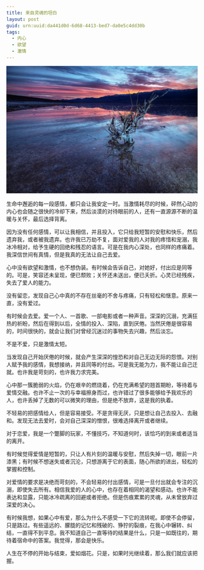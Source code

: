```yaml
---
title: 来自灵魂的坦白
layout: post
guid: urn:uuid:da441d0d-6d68-4413-bed7-da0e5c4dd30b
tags:
  - 内心
  - 欲望
  - 激情
---
```



[![](/media/files/2008/06/29/lhtb.png)](http://7vikpt.com1.z0.glb.clouddn.com/lhtb.png)

生命中邂逅的每一段感情，都只会让我安定一时。当激情耗尽的时候，砰然心动的内心也会随之很快的冷却下来，然后淡漠的对待眼前的人，还有一直源源不断的温暖与关怀，最后选择背离。
 
因为没有任何感情，可以让我相信，并且投入，它只给我短暂的安慰和快乐，然后遗弃我，或者被我遗弃。也许我已万劫不复，面对爱我的人对我的疼惜和宠溺，我冰冷相对，给予生硬的回绝和残忍的语言。可是在我内心深处，也同样的疼痛着。我深信世间有真情，但是我真的无法让自己去爱。
 
心中没有欲望和激情，也不想伪装。有时候会告诉自己，对她好，付出应是同等的。可是，笑容还未呈现，便已颓败；关怀还未送出，便已夭折。心灵已经残疾，失去了爱人的能力。
   
没有留恋，发现自己心中真的不存在丝毫的不舍与疼痛，只有轻松和惬意。原来一直，没有爱过。
   
有时候会去爱。爱一个人、一首歌、一部电影或者一种声音。深深的沉溺，充满狂热的祈盼，然后在得到以后，全情的投入、深陷，直到厌倦。当然厌倦是很容易的，时间很快的，就会让我们对曾经沉迷过的事物失去兴趣，然后淡忘。
   
不是不爱，只是激情太短。
   
当发现自己开始厌倦的时候，就会产生深深的惶恐和对自己无边无际的怨恨。对别人赋予我的感情，我想接纳，并且同等的付出。可是我无能为力，我不能让自己迁就。也许我是苛刻的，也许我力求完美。
   
心中那一簇脆弱的火焰，仍在艰辛的燃烧着，仍在充满希望的翘首期盼，等待着与爱情交融。也许不止一次的与幸福擦身而过，也许错过了很多能够给予我欢乐的人，也许丢掉了无数的可以微笑的理由，但是绝不放弃，这是我的执着。
   
不轻易的把感情给人，但是容易接受。不是贪得无厌，只是想让自己去投入、去融和。发现无法去爱时，会对自己深深的憎恨，很难选择离开或者继续。
   
对于恋爱，我是一个蹩脚的玩家，不懂技巧，不知道何时，该恰巧的到来或者适当的离开。
   
有时候觉得爱情是短暂的，只让人有片刻的温暖与安慰，然后失掉一切，眼前一片漆黑；有时候不想迷失或者沉沦，只想游离于它的表面，随心所欲的进出，轻松的掌握和控制。
   
对爱情的要求是决绝而苛刻的，不会轻易的付出感情，可是一旦付出就会专注的沉溺，即使失去所有。相信我爱的人的心中，也存在着相同的渴望和感动。也许不能表达和显露，只能冰冷疏离的回避或者拒绝。但是伤痕累累的灵魂，从未曾放弃过深爱的决心。
   
有时候我想，如果心中有爱，那么为什么不感受一下它的流转呢。即使不会停留，只是路过。有些遥远的、朦胧的记忆和残破的、狰狞的裂痕，在我心中辗转、纠结，一直得不到平息。我不知道自己一直等待的结果是什么，只是一如既往的，期待着宿命中的答案。我觉得，那会是快乐。
   
人生在不停的开始与结束，爱如烟花。只是，如果时光继续着，那么我们就应该把握。